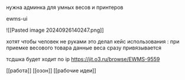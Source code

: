 нужна админка для умных весов и принтеров

ewms-ui

![[Pasted image 20240926140247.png]]

хотят чтобы человек не руками это делал
кейс использования : при приемке весового товара данные  веса сразу привязывается

тсдшка будет ходит по ip
https://jit.o3.ru/browse/EWMS-9559

[[работа]]
[[озон]]
[[рабочие идеи]]
